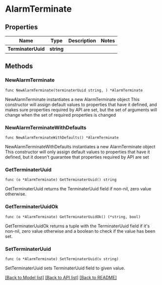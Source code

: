 # AlarmTerminate

## Properties

Name | Type | Description | Notes
------------ | ------------- | ------------- | -------------
**TerminaterUuid** | **string** |  | 

## Methods

### NewAlarmTerminate

`func NewAlarmTerminate(terminaterUuid string, ) *AlarmTerminate`

NewAlarmTerminate instantiates a new AlarmTerminate object
This constructor will assign default values to properties that have it defined,
and makes sure properties required by API are set, but the set of arguments
will change when the set of required properties is changed

### NewAlarmTerminateWithDefaults

`func NewAlarmTerminateWithDefaults() *AlarmTerminate`

NewAlarmTerminateWithDefaults instantiates a new AlarmTerminate object
This constructor will only assign default values to properties that have it defined,
but it doesn't guarantee that properties required by API are set

### GetTerminaterUuid

`func (o *AlarmTerminate) GetTerminaterUuid() string`

GetTerminaterUuid returns the TerminaterUuid field if non-nil, zero value otherwise.

### GetTerminaterUuidOk

`func (o *AlarmTerminate) GetTerminaterUuidOk() (*string, bool)`

GetTerminaterUuidOk returns a tuple with the TerminaterUuid field if it's non-nil, zero value otherwise
and a boolean to check if the value has been set.

### SetTerminaterUuid

`func (o *AlarmTerminate) SetTerminaterUuid(v string)`

SetTerminaterUuid sets TerminaterUuid field to given value.



[[Back to Model list]](../README.md#documentation-for-models) [[Back to API list]](../README.md#documentation-for-api-endpoints) [[Back to README]](../README.md)


